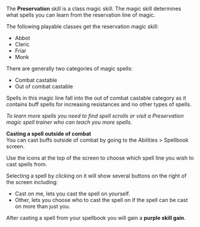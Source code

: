 The **Preservation** skill is a class magic skill. The magic skill determines what spells you can learn from the reservation line of magic.

The following playable classes get the reservation magic skill:

*   Abbot
*   Cleric
*   Friar
*   Monk

There are generally two categories of magic spells:

*   Combat castable
*   Out of combat castable

Spells in this magic line fall into the out of combat castable category as it contains buff spells for increasing resistances and no other types of spells.

_To learn more spells you need to find spell scrolls or visit a Preservation magic spell trainer who can teach you more spells._  

**Casting a spell outside of combat**  
You can cast buffs outside of combat by going to the Abilities > Spellbook screen.

Use the icons at the top of the screen to choose which spell line you wish to cast spells from. 

Selecting a spell by clicking on it will show several buttons on the right of the screen including:

*   Cast on me, lets you cast the spell on yourself.
*   Other, lets you choose who to cast the spell on if the spell can be cast on more than just you.

After casting a spell from your spellbook you will gain a **purple skill gain**.